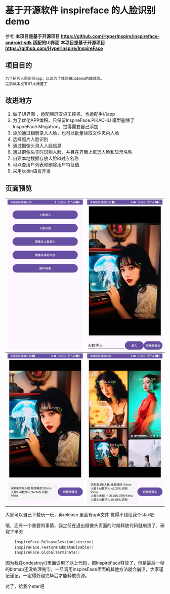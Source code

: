 # 基于开源软件 inspireface 的人脸识别demo

参考
**本项目是基于开源项目 https://github.com/HyperInspire/inspireface-android-sdk 适配的UI界面**
**本项目是基于开源项目 https://github.com/HyperInspire/InspireFace**


## 项目目的
    为了研究人脸识别app，以及为了体验做出demo的成就感。
    之前版本没有UI太痛苦了

## 改进地方
1. 做了UI界面 ，适配横屏安卓工控机，也适配手机app
2. 为了优化APP体积，只保留InspireFace.PIKACHU 模型删除了 InspireFace.Megatron。觉得需要自己添加
3. 添加通过相册录入人脸，也可以批量读取文件夹内人脸
4. 选择照片人脸识别
5. 通过摄像头录入人脸信息
6. 通过摄像头实时识别人脸，并且在界面上框选人脸和显示名称
7. 自建本地数据存放人脸id对应名称
8. 可以查用户列表和删除用户特征值
9. 采用kotlin语言开发


## 页面预览

| ![预览](doc/01.jpg) | ![预览](doc/02.jpg) |
| --- | --- |
| ![预览](doc/03.jpg) | ![预览](doc/04.jpg) |


大家可以自己下载玩一玩，再release 里面有apk文件
觉得不错给我个star吧


哦，还有一个重要的事情，我之前在退出摄像头页面的时候释放代码就崩溃了，研究了半天
```kotlin
    InspireFace.ReleaseSession(session)
    InspireFace.FeatureHubDataDisable()
    InspireFace.GlobalTerminate()
```
因为我在ondestroy()里面调用了以上代码，把InspireFace释放了，但是最后一帧的bitmap还没处理完毕，一旦调用InspireFace里面的其他方法就会崩溃，大家谨记谨记，一定得处理完毕后才能释放资源。


对了，给我个star吧